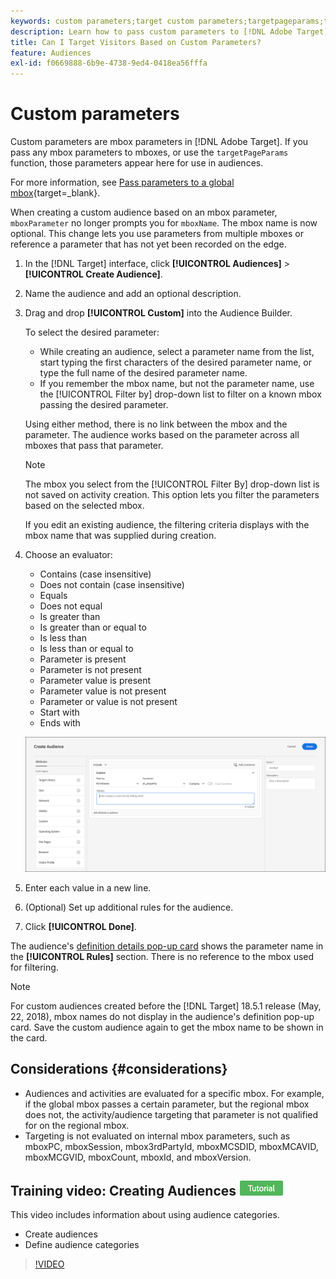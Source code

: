 ```yaml
---
keywords: custom parameters;target custom parameters;targetpageparams;targeting mbox parameters
description: Learn how to pass custom parameters to [!DNL Adobe Target] for use in audiences.
title: Can I Target Visitors Based on Custom Parameters?
feature: Audiences
exl-id: f0669888-6b9e-4738-9ed4-0418ea56fffa
---
```

# Custom parameters

Custom parameters are mbox parameters in [!DNL Adobe Target]. If you pass any mbox parameters to mboxes, or use the `targetPageParams` function, those parameters appear here for use in audiences.

For more information, see [Pass parameters to a global mbox](https://experienceleague.adobe.com/docs/target-dev/developer/client-side/global-mbox/pass-parameters-to-global-mbox.html){target=_blank}.

When creating a custom audience based on an mbox parameter, `mboxParameter` no longer prompts you for `mboxName`. The mbox name is now optional. This change lets you use parameters from multiple mboxes or reference a parameter that has not yet been recorded on the edge.

1. In the [!DNL Target] interface, click **[!UICONTROL Audiences]** > **[!UICONTROL Create Audience]**.
1. Name the audience and add an optional description. 
1. Drag and drop **[!UICONTROL Custom]** into the Audience Builder.

   To select the desired parameter:

   * While creating an audience, select a parameter name from the list, start typing the first characters of the desired parameter name, or type the full name of the desired parameter name. 
   * If you remember the mbox name, but not the parameter name, use the [!UICONTROL Filter by] drop-down list to filter on a known mbox passing the desired parameter.

   Using either method, there is no link between the mbox and the parameter. The audience works based on the parameter across all mboxes that pass that parameter.

   >[!NOTE]
   >
   >The mbox you select from the [!UICONTROL Filter By] drop-down list is not saved on activity creation. This option lets you filter the parameters based on the selected mbox.

   If you edit an existing audience, the filtering criteria displays with the mbox name that was supplied during creation.

1. Choose an evaluator:

   * Contains (case insensitive)
   * Does not contain (case insensitive)
   * Equals
   * Does not equal
   * Is greater than
   * Is greater than or equal to
   * Is less than
   * Is less than or equal to
   * Parameter is present
   * Parameter is not present
   * Parameter value is present
   * Parameter value is not present
   * Parameter or value is not present
   * Start with
   * Ends with

   ![Custom parameter audience](assets/custom.png)

1. Enter each value in a new line.
1. (Optional) Set up additional rules for the audience.
1. Click **[!UICONTROL Done]**.

The audience's [definition details pop-up card](/help/main/c-target/c-audiences/audiences.md#section_11B9C4A777E14D36BA1E925021945780) shows the parameter name in the **[!UICONTROL Rules]** section. There is no reference to the mbox used for filtering.

>[!NOTE]
>
>For custom audiences created before the [!DNL Target] 18.5.1 release (May, 22, 2018), mbox names do not display in the audience's definition pop-up card. Save the custom audience again to get the mbox name to be shown in the card.

## Considerations {#considerations}

* Audiences and activities are evaluated for a specific mbox. For example, if the global mbox passes a certain parameter, but the regional mbox does not, the activity/audience targeting that parameter is not qualified for on the regional mbox.
* Targeting is not evaluated on internal mbox parameters, such as mboxPC, mboxSession, mbox3rdPartyId, mboxMCSDID, mboxMCAVID, mboxMCGVID, mboxCount, mboxId, and mboxVersion.

## Training video: Creating Audiences ![Tutorial badge](/help/main/assets/tutorial.png)

This video includes information about using audience categories.

* Create audiences 
* Define audience categories

>[!VIDEO](https://video.tv.adobe.com/v/17392)
